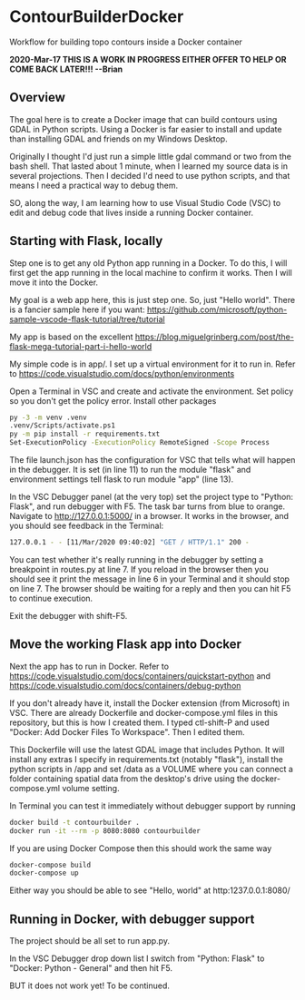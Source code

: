 # ContourBuilderDocker

Workflow for building topo contours inside a Docker container

**2020-Mar-17 THIS IS A WORK IN PROGRESS EITHER OFFER TO HELP OR COME BACK LATER!!! --Brian**

## Overview 

The goal here is to create a Docker image that can build contours
using GDAL in Python scripts.  Using a Docker is far easier to install
and update than installing GDAL and friends on my Windows Desktop.

Originally I thought I'd just run a simple little gdal command or two
from the bash shell.  That lasted about 1 minute, when I learned my
source data is in several projections.  Then I decided I'd need to use
python scripts, and that means I need a practical way to debug them.

SO, along the way, I am learning how to use Visual Studio Code (VSC)
to edit and debug code that lives inside a running Docker container.

## Starting with Flask, locally

Step one is to get any old Python app running in a Docker.  To do
this, I will first get the app running in the local machine to confirm
it works. Then I will move it into the Docker.

My goal is a web app here, this is just step one. So, just "Hello world". There is a fancier sample here if you want:
https://github.com/microsoft/python-sample-vscode-flask-tutorial/tree/tutorial

My app is based on the excellent https://blog.miguelgrinberg.com/post/the-flask-mega-tutorial-part-i-hello-world

My simple code is in app/. I set up a virtual environment for it to run in.
Refer to https://code.visualstudio.com/docs/python/environments

Open a Terminal in VSC and create and activate the environment.
Set policy so you don't get the policy error. Install other packages

```bash
py -3 -m venv .venv
.venv/Scripts/activate.ps1
py -m pip install -r requirements.txt
Set-ExecutionPolicy -ExecutionPolicy RemoteSigned -Scope Process
```
The file launch.json has the configuration for VSC that
tells what will happen in the debugger. It is set (in line 11) to run the module "flask" and environment settings tell flask to run module "app" (line 13).

In the VSC Debugger panel (at the very top) set the project type to
"Python: Flask", and run debugger with F5. The task bar turns from
blue to orange.  Navigate to http://127.0.0.1:5000/ in a browser. It
works in the browser, and you should see feedback in the Terminal:

```bash
127.0.0.1 - - [11/Mar/2020 09:40:02] "GET / HTTP/1.1" 200 -
```

You can test whether it's really running in the debugger by setting a breakpoint
in routes.py at line 7. If you reload in the browser then you should see it print the message in line 6 in your Terminal and it should stop on line 7. The browser should be waiting for a reply and then you can hit F5 to continue execution.

Exit the debugger with shift-F5.

## Move the working Flask app into Docker

Next the app has to run in Docker.
Refer to https://code.visualstudio.com/docs/containers/quickstart-python
and https://code.visualstudio.com/docs/containers/debug-python

If you don't already have it, install the Docker extension (from
Microsoft) in VSC.  There are already Dockerfile and
docker-compose.yml files in this repository, but this is how I created
them.  I typed ctl-shift-P and used "Docker: Add Docker Files To
Workspace". Then I edited them.

This Dockerfile will use the latest GDAL image that includes Python. It
will install any extras I specify in requirements.txt (notably
"flask"), install the python scripts in /app and set /data as a VOLUME
where you can connect a folder containing spatial data from the desktop's drive
using the docker-compose.yml volume setting.

In Terminal you can test it immediately without debugger support by running

```bash
docker build -t contourbuilder .
docker run -it --rm -p 8080:8080 contourbuilder
```
If you are using Docker Compose then this should work the same way
```bash
docker-compose build
docker-compose up
```

Either way you should be able to see "Hello, world" at http:1237.0.0.1:8080/

## Running in Docker, with debugger support

The project should be all set to run app.py.

In the VSC Debugger drop down list I switch from "Python: Flask" to "Docker: Python - General" and then hit F5.

BUT it does not work yet! To be continued.


